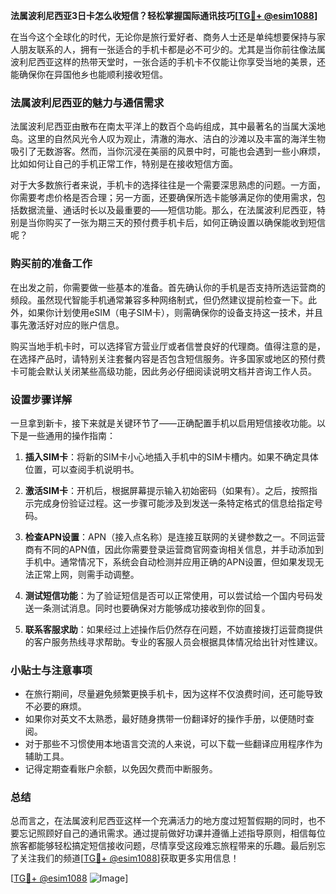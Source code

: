 **法属波利尼西亚3日卡怎么收短信？轻松掌握国际通讯技巧[[TG💪+ @esim1088](https://t.me/s/esim1088)]**

在当今这个全球化的时代，无论你是旅行爱好者、商务人士还是单纯想要保持与家人朋友联系的人，拥有一张适合的手机卡都是必不可少的。尤其是当你前往像法属波利尼西亚这样的热带天堂时，一张合适的手机卡不仅能让你享受当地的美景，还能确保你在异国他乡也能顺利接收短信。

### 法属波利尼西亚的魅力与通信需求

法属波利尼西亚由散布在南太平洋上的数百个岛屿组成，其中最著名的当属大溪地岛。这里的自然风光令人叹为观止，清澈的海水、洁白的沙滩以及丰富的海洋生物吸引了无数游客。然而，当你沉浸在美丽的风景中时，可能也会遇到一些小麻烦，比如如何让自己的手机正常工作，特别是在接收短信方面。

对于大多数旅行者来说，手机卡的选择往往是一个需要深思熟虑的问题。一方面，你需要考虑价格是否合理；另一方面，还要确保所选卡能够满足你的使用需求，包括数据流量、通话时长以及最重要的——短信功能。那么，在法属波利尼西亚，特别是当你购买了一张为期三天的预付费手机卡后，如何正确设置以确保能收到短信呢？

### 购买前的准备工作

在出发之前，你需要做一些基本的准备。首先确认你的手机是否支持所选运营商的频段。虽然现代智能手机通常兼容多种网络制式，但仍然建议提前检查一下。此外，如果你计划使用eSIM（电子SIM卡），则需确保你的设备支持这一技术，并且事先激活好对应的账户信息。

购买当地手机卡时，可以选择官方营业厅或者信誉良好的代理商。值得注意的是，在选择产品时，请特别关注套餐内容是否包含短信服务。许多国家或地区的预付费卡可能会默认关闭某些高级功能，因此务必仔细阅读说明文档并咨询工作人员。

### 设置步骤详解

一旦拿到新卡，接下来就是关键环节了——正确配置手机以启用短信接收功能。以下是一些通用的操作指南：

1. **插入SIM卡**：将新的SIM卡小心地插入手机中的SIM卡槽内。如果不确定具体位置，可以查阅手机说明书。
   
2. **激活SIM卡**：开机后，根据屏幕提示输入初始密码（如果有）。之后，按照指示完成身份验证过程。这一步骤可能涉及到发送一条特定格式的信息给指定号码。

3. **检查APN设置**：APN（接入点名称）是连接互联网的关键参数之一。不同运营商有不同的APN值，因此你需要登录运营商官网查询相关信息，并手动添加到手机中。通常情况下，系统会自动检测并应用正确的APN设置，但如果发现无法正常上网，则需手动调整。

4. **测试短信功能**：为了验证短信是否可以正常使用，可以尝试给一个国内号码发送一条测试消息。同时也要确保对方能够成功接收到你的回复。

5. **联系客服求助**：如果经过上述操作后仍然存在问题，不妨直接拨打运营商提供的客户服务热线寻求帮助。专业的客服人员会根据具体情况给出针对性建议。

### 小贴士与注意事项

- 在旅行期间，尽量避免频繁更换手机卡，因为这样不仅浪费时间，还可能导致不必要的麻烦。
- 如果你对英文不太熟悉，最好随身携带一份翻译好的操作手册，以便随时查阅。
- 对于那些不习惯使用本地语言交流的人来说，可以下载一些翻译应用程序作为辅助工具。
- 记得定期查看账户余额，以免因欠费而中断服务。

### 总结

总而言之，在法属波利尼西亚这样一个充满活力的地方度过短暂假期的同时，也不要忘记照顾好自己的通讯需求。通过提前做好功课并遵循上述指导原则，相信每位旅客都能够轻松搞定短信接收问题，尽情享受这段难忘旅程带来的乐趣。最后别忘了关注我们的频道[[TG💪+ @esim1088](https://t.me/s/esim1088)]获取更多实用信息！ 

[[TG💪+ @esim1088](https://t.me/s/esim1088) ![Image](https://i.postimg.cc/4NQfJmqS/Snipaste-2025-05-13-00-14-12.png)]